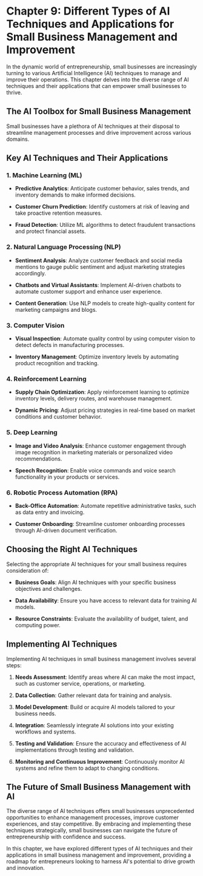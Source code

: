 Chapter 9: Different Types of AI Techniques and Applications for Small Business Management and Improvement
==========================================================================================================

In the dynamic world of entrepreneurship, small businesses are increasingly turning to various Artificial Intelligence (AI) techniques to manage and improve their operations. This chapter delves into the diverse range of AI techniques and their applications that can empower small businesses to thrive.

The AI Toolbox for Small Business Management
--------------------------------------------

Small businesses have a plethora of AI techniques at their disposal to streamline management processes and drive improvement across various domains.

Key AI Techniques and Their Applications
----------------------------------------

### 1. **Machine Learning (ML)**

* **Predictive Analytics**: Anticipate customer behavior, sales trends, and inventory demands to make informed decisions.

* **Customer Churn Prediction**: Identify customers at risk of leaving and take proactive retention measures.

* **Fraud Detection**: Utilize ML algorithms to detect fraudulent transactions and protect financial assets.

### 2. **Natural Language Processing (NLP)**

* **Sentiment Analysis**: Analyze customer feedback and social media mentions to gauge public sentiment and adjust marketing strategies accordingly.

* **Chatbots and Virtual Assistants**: Implement AI-driven chatbots to automate customer support and enhance user experience.

* **Content Generation**: Use NLP models to create high-quality content for marketing campaigns and blogs.

### 3. **Computer Vision**

* **Visual Inspection**: Automate quality control by using computer vision to detect defects in manufacturing processes.

* **Inventory Management**: Optimize inventory levels by automating product recognition and tracking.

### 4. **Reinforcement Learning**

* **Supply Chain Optimization**: Apply reinforcement learning to optimize inventory levels, delivery routes, and warehouse management.

* **Dynamic Pricing**: Adjust pricing strategies in real-time based on market conditions and customer behavior.

### 5. **Deep Learning**

* **Image and Video Analysis**: Enhance customer engagement through image recognition in marketing materials or personalized video recommendations.

* **Speech Recognition**: Enable voice commands and voice search functionality in your products or services.

### 6. **Robotic Process Automation (RPA)**

* **Back-Office Automation**: Automate repetitive administrative tasks, such as data entry and invoicing.

* **Customer Onboarding**: Streamline customer onboarding processes through AI-driven document verification.

Choosing the Right AI Techniques
--------------------------------

Selecting the appropriate AI techniques for your small business requires consideration of:

* **Business Goals**: Align AI techniques with your specific business objectives and challenges.

* **Data Availability**: Ensure you have access to relevant data for training AI models.

* **Resource Constraints**: Evaluate the availability of budget, talent, and computing power.

Implementing AI Techniques
--------------------------

Implementing AI techniques in small business management involves several steps:

1. **Needs Assessment**: Identify areas where AI can make the most impact, such as customer service, operations, or marketing.

2. **Data Collection**: Gather relevant data for training and analysis.

3. **Model Development**: Build or acquire AI models tailored to your business needs.

4. **Integration**: Seamlessly integrate AI solutions into your existing workflows and systems.

5. **Testing and Validation**: Ensure the accuracy and effectiveness of AI implementations through testing and validation.

6. **Monitoring and Continuous Improvement**: Continuously monitor AI systems and refine them to adapt to changing conditions.

The Future of Small Business Management with AI
-----------------------------------------------

The diverse range of AI techniques offers small businesses unprecedented opportunities to enhance management processes, improve customer experiences, and stay competitive. By embracing and implementing these techniques strategically, small businesses can navigate the future of entrepreneurship with confidence and success.

In this chapter, we have explored different types of AI techniques and their applications in small business management and improvement, providing a roadmap for entrepreneurs looking to harness AI's potential to drive growth and innovation.
